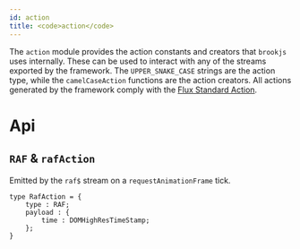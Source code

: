 ```yaml
---
id: action
title: <code>action</code>
---
```


The `action` module provides the action constants and creators that `brookjs` uses internally. These can be used to interact with any of the streams exported by the framework. The `UPPER_SNAKE_CASE` strings are the action type, while the `camelCaseAction` functions are the action creators. All actions generated by the framework comply with the [Flux Standard Action][fsa].

# Api

## `RAF` & `rafAction`

Emitted by the `raf$` stream on a `requestAnimationFrame` tick.

```flow
type RafAction = {
    type : RAF;
    payload : {
        time : DOMHighResTimeStamp;
    };
}
```

  [fsa]: https://github.com/acdlite/flux-standard-action
